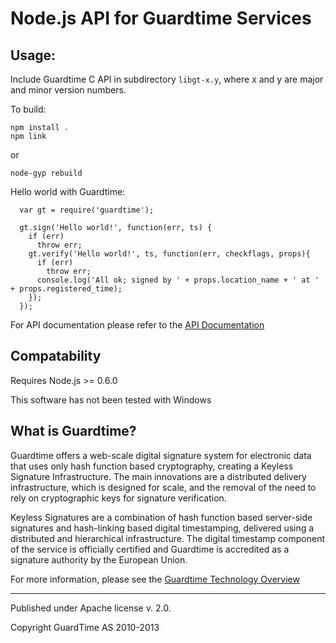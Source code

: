 # Node.js API for Guardtime Services

## Usage:

Include Guardtime C API in subdirectory `libgt-x.y`, where x and y are major and minor version numbers.

To build:

    npm install .
    npm link

or

    node-gyp rebuild

Hello world with Guardtime:

```node
  var gt = require('guardtime');

  gt.sign('Hello world!', function(err, ts) {
    if (err)
      throw err;
    gt.verify('Hello world!', ts, function(err, checkflags, props){
      if (err) 
        throw err;
      console.log('All ok; signed by ' + props.location_name + ' at ' + props.registered_time);
    });
  });
```

For API documentation please refer to the [API Documentation](https://github.com/esquire-/node-guardtime/blob/master/node-guardtime-api.markdown)

## Compatability
Requires Node.js >= 0.6.0

This software has not been tested with Windows

## What is Guardtime?

Guardtime offers a web-scale digital signature system for electronic data that uses only hash function based cryptography, creating a Keyless Signature Infrastructure. The main innovations are a distributed delivery infrastructure, which is designed for scale, and the removal of the need to rely on cryptographic keys for signature verification.

Keyless Signatures are a combination of hash function based server-side signatures and hash-linking based digital timestamping, delivered using a distributed and hierarchical infrastructure. The digital timestamp component of the service is officially certified and Guardtime is accredited as a signature authority by the European Union.

For more information, please see the [Guardtime Technology Overview](http://www.guardtime.com/signatures/technology-overview)

---
Published under Apache license v. 2.0.

Copyright GuardTime AS 2010-2013